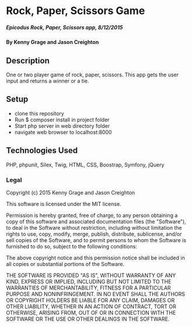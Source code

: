 

# Rock, Paper, Scissors Game

##### Epicodus Rock, Paper, Scissors app, 8/12/2015

#### By Kenny Grage and Jason Creighton

## Description

One or two player game of rock, paper, scissors.  This app gets the user input
and returns a winner or a tie.

## Setup

- clone this repository
- Run $ composer install in project folder
- Start php server in web directory folder
- navigate web browser to localhost:8000


## Technologies Used

PHP, phpunit, Silex, Twig, HTML, CSS, Boostrap, Symfony, jQuery

### Legal


Copyright (c) 2015 Kenny Grage and Jason Creighton

This software is licensed under the MIT license.

Permission is hereby granted, free of charge, to any person obtaining a copy
of this software and associated documentation files (the "Software"), to deal
in the Software without restriction, including without limitation the rights
to use, copy, modify, merge, publish, distribute, sublicense, and/or sell
copies of the Software, and to permit persons to whom the Software is
furnished to do so, subject to the following conditions:

The above copyright notice and this permission notice shall be included in
all copies or substantial portions of the Software.

THE SOFTWARE IS PROVIDED "AS IS", WITHOUT WARRANTY OF ANY KIND, EXPRESS OR
IMPLIED, INCLUDING BUT NOT LIMITED TO THE WARRANTIES OF MERCHANTABILITY,
FITNESS FOR A PARTICULAR PURPOSE AND NONINFRINGEMENT. IN NO EVENT SHALL THE
AUTHORS OR COPYRIGHT HOLDERS BE LIABLE FOR ANY CLAIM, DAMAGES OR OTHER
LIABILITY, WHETHER IN AN ACTION OF CONTRACT, TORT OR OTHERWISE, ARISING FROM,
OUT OF OR IN CONNECTION WITH THE SOFTWARE OR THE USE OR OTHER DEALINGS IN
THE SOFTWARE.
